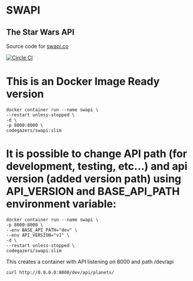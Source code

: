 # SWAPI
## The Star Wars API

Source code for [swapi.co](https://swapi.co)

[![Circle CI](https://circleci.com/gh/phalt/swapi.svg?style=svg)](https://circleci.com/gh/phalt/swapi)

# This is an Docker Image Ready version

~~~
docker container run --name swapi \
--restart unless-stopped \
-d \
-p 8000:8000 \
codegazers/swapi:slim
~~~

# It is possible to change API path (for development, testing, etc...) and api version (added version path) using API_VERSION and BASE_API_PATH environment variable:
~~~
docker container run --name swapi \
-p 8000:8000 \
--env BASE_API_PATH="dev" \
--env API_VERSION="v1" \
-d \
--restart unless-stopped \
codegazers/swapi:slim
~~~
This creates a container with API listening  on 8000 and path /dev/api
```
curl http://0.0.0.0:8000/dev/api/planets/
```

